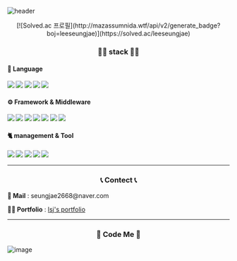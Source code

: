 
![header](https://capsule-render.vercel.app/api?type=waving&color=auto&height=300&section=header&text=LEE%20SEUNGJAE&fontSize=90&animation=fadeIn&fontAlignY=38&desc=Web%20Front%20End%20developer&descAlignY=51&descAlign=62)

<div align="center">
[![Solved.ac
프로필](http://mazassumnida.wtf/api/v2/generate_badge?boj=leeseungjae)](https://solved.ac/leeseungjae)
</div>
<h3 align="center">👨‍💻 stack 👨‍💻</h3> 

<h4> 📒&nbsp;Language <h4> 
<img src="https://img.shields.io/badge/JavaScript-yellow?style=flat-square&logo=JavaScript&logoColor=white"/>
<img src="https://img.shields.io/badge/HTML5-gray?style=flat-square&logo=HTML5&logoColor=#E34F26"/>
<img src="https://img.shields.io/badge/CSS3-gray?style=flat-square&logo=CSS3&logoColor=1572B6"/>
<img src="https://img.shields.io/badge/C-3766AB?style=flat-square&logo=C&logoColor=white"/>
<img src="https://img.shields.io/badge/Java-orange?style=flat-square&logo=Java&logoColor=white"/>

<h4> ⚙️&nbsp;Framework & Middleware<h4> 
<img src="https://img.shields.io/badge/React-skyblue?style=flat-square&logo=React&logoColor=white"/>
<img src="https://img.shields.io/badge/Redux-blueviolet?style=flat-square&logo=Redux&logoColor=white"/>
<img src="https://img.shields.io/badge/PostCSS-DD3A0A?style=flat-square&logo=PostCSS&logoColor=white"/>
<img src="https://img.shields.io/badge/Jest-orange?style=flat-square&logo=Jest&logoColor=white"/>
<img src="https://img.shields.io/badge/TestingLibrary-red?style=flat-square&logo=TestingLibrary&logoColor=white"/>
<img src="https://img.shields.io/badge/Cypress-black?style=flat-square&logo=Cypress&logoColor=white"/>
<img src="https://img.shields.io/badge/Next.js-black?style=flat-square&logo=Next.js&logoColor=white"/>

<h4> 🐈&nbsp;management & Tool<h4> 
<img src="https://img.shields.io/badge/Git-red?style=flat-square&logo=Git&logoColor=white"/>
<img src="https://img.shields.io/badge/Firebase-gray?style=flat-square&logo=Firebase&logoColor=yellow"/>
<img src="https://img.shields.io/badge/VisualStudioCode-blue?style=flat-square&logo=VisualStudioCode&logoColor=white"/>
<img src="https://img.shields.io/badge/github-black?style=flat-square&logo=github&logoColor=white"/>
<img src="https://img.shields.io/badge/slack-red?style=flat-square&logo=slack&logoColor=white"/>

<hr/>

<h3 align="center">📞 Contect 📞</h3> 

<p><b>📧&nbsp;Mail</b> : seungjae2668@naver.com </p>
<p><b>💁‍♂️&nbsp;Portfolio</b> : <a href = "https://lsjportfolio.netlify.app/">lsj's portfolio</a> </p>

<hr/>
  
<h3 align="center">🍌 Code Me 🍌</h3> 
  
![image](https://user-images.githubusercontent.com/77383581/159660252-faa7004d-e7cf-44f4-8b26-101ab9b29715.png)
  

  
